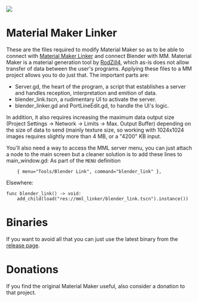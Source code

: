 [![](http://img.youtube.com/vi/KLEHdDST6gA/0.jpg)](http://www.youtube.com/watch?v=KLEHdDST6gA "Video Title")

# Material Maker Linker

These are the files required to modify Material Maker so as to be able to connect with [Material Maker Linker](https://github.com/Silvergust/MM-Linker) and connect Blender with MM.
Material Maker is a material generation tool by [RodZill4](https://github.com/RodZill4/material-maker), which as-is does not allow transfer of data between the user's programs. Applying these files to a MM project allows you to do just that. The important parts are:

* Server.gd, the heart of the program, a script that establishes a server and handles reception, interpretation and emition of data.
* blender_link.tscn, a rudimentary UI to activate the server.
* blender_linker.gd and PortLineEdit.gd, to handle the UI's logic.

In addition, it also requires increasing the maximum data output size (Project Settings -> Network -> Limits -> Max. Output Buffer) depending on the size of data to send (mainly texture size, so working with 1024x1024 images requires slightly more than 4 MB, or a "4200" KB input.

You'll also need a way to access the MML server menu, you can just attach a node to the main screen but a cleaner solution is to add these lines to main_window.gd:
As part of the `MENU` definition
```
	{ menu="Tools/Blender Link", command="blender_link" },
```
Elsewhere:  
```
func blender_link() -> void:
	add_child(load("res://mml_linker/blender_link.tscn").instance())
```
# Binaries
If you want to avoid all that you can just use the latest binary from the [release page](https://github.com/Silvergust/MM-Linker-Godot/releases/tag/Main_Release).

# Donations
If you find the original Material Maker useful, also consider a donation to that project.
